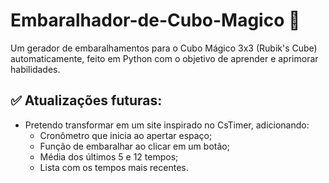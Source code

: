 # Embaralhador-de-Cubo-Magico 🌈
Um gerador de embaralhamentos para o Cubo Mágico 3x3 (Rubik's Cube) automaticamente, feito em Python com o objetivo de aprender e aprimorar habilidades.

## ✅ Atualizações futuras:
 - Pretendo transformar em um site inspirado no CsTimer, adicionando:
   - Cronômetro que inicia ao apertar espaço;
   - Função de embaralhar ao clicar em um botão;
   - Média dos últimos 5 e 12 tempos;
   - Lista com os tempos mais recentes.



